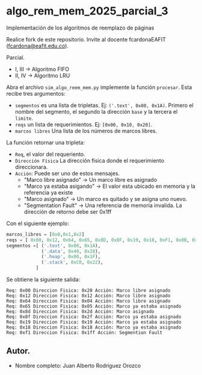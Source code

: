 # algo_rem_mem_2025_parcial_3

Implementación de los algoritmos de reemplazo de páginas

Realice fork de este repositorio. Invite al docente fcardonaEAFIT (fcardona@eafit.edu.co).

Parcial.

 * I, III -> Algoritmo FIFO
 * II, IV -> Algoritmo LRU

Abra el archivo `sim_algo_reem_mem.py` implemente la función `procesar`. Esta recibe tres argumentos:

  * `segmentos` es una lista de  tripletas. Ej: `('.text', 0x00, 0x1A)`. Primero el nombre del segmento,
    el segundo la dirección `base` y la tercera el `limite`.
  * `reqs` un lista de requerimientos. Ej: `[0x00, 0x10, 0x20]`.
  * `marcos libres` Una lista de los números de marcos libres.

La función retornar una tripleta:

  * `Req`, el valor del requeriento.
  * `Dirección Física` La dirección fisica donde el requerimiento direccionara.
  * `Acción`: Puede ser uno de estos mensajes.
    * "Marco libre asignado" -> Un marco libre es asignado
    * "Marco ya estaba asigando" -> El valor esta ubicado en memoria y la referencia ya existe
    * "Marco asignado" -> Un marco es quitado y se asigna uno nuevo.
    * "Segmentation Fault" -> Una referencia de memoria invalida. La dirección de retorno debe ser 0x1ff

Con el siguiente ejemplo:

```python
marcos_libres = [0x0,0x1,0x2]
reqs = [ 0x00, 0x12, 0x64, 0x65, 0x8D, 0x8F, 0x19, 0x18, 0xF1, 0x0B, 0xDF, 0x0A ]
segmentos =[ ('.text', 0x00, 0x1A),
             ('.data', 0x40, 0x28),
             ('.heap', 0x80, 0x1F),
             ('.stack', 0xC0, 0x22),
           ]
```

Se obtiene la siguiente salida:

```shell
Req: 0x00 Direccion Fisica: 0x20 Acción: Marco libre asignado
Req: 0x12 Direccion Fisica: 0x12 Acción: Marco libre asignado
Req: 0x64 Direccion Fisica: 0x04 Acción: Marco libre asignado
Req: 0x65 Direccion Fisica: 0x05 Acción: Marco ya estaba asignado
Req: 0x8d Direccion Fisica: 0x2d Acción: Marco asignado
Req: 0x8f Direccion Fisica: 0x2f Acción: Marco ya estaba asignado
Req: 0x19 Direccion Fisica: 0x19 Acción: Marco ya estaba asignado
Req: 0x18 Direccion Fisica: 0x18 Acción: Marco ya estaba asignado
Req: 0xf1 Direccion Fisica: 0x1ff Acción: Segmention Fault
```

## Autor.

 * Nombre completo: Juan Alberto Rodríguez Orozco
